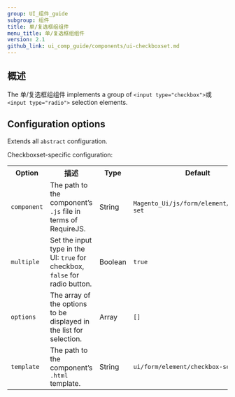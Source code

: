 ```yaml
---
group: UI_组件_guide
subgroup: 组件
title: 单/复选框组组件
menu_title: 单/复选框组组件
version: 2.1
github_link: ui_comp_guide/components/ui-checkboxset.md
---
```


## 概述

The 单/复选框组组件 implements a group of `<input type="checkbox">`或`<input type="radio">` selection elements.

## Configuration options

Extends all `abstract` configuration.

Checkboxset-specific configuration:

<table>
  <tr>
    <th>Option </th>
    <th>描述</th>
    <th>Type</th>
    <th>Default</th>
  </tr>
  <tr>
    <td><code>component</code></td>
    <td>The path to the component’s <code>.js</code> file in terms of RequireJS.</td>
    <td>String</td>
    <td><code>Magento_Ui/js/form/element/checkbox-set</code></td>
  </tr>
  <tr>
    <td><code>multiple</code></td>
    <td>Set the input type in the UI: <code>true</code> for checkbox, <code>false</code> for radio button.</td>
    <td>Boolean</td>
    <td><code>true</code></td>
  </tr>
  <tr>
    <td><code>options</code></td>
    <td>The array of the options to be displayed in the list for selection.</td>
    <td>Array</td>
    <td><code>[]</code></td>
  </tr>
  <tr>
    <td><code>template</code></td>
    <td>The path to the component’s <code>.html</code> template.</td>
    <td>String</td>
    <td><code>ui/form/element/checkbox-set</code></td>
  </tr>
</table>
